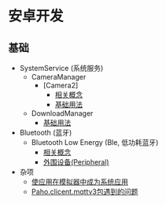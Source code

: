 # 安卓开发
## 基础
*   SystemService (系统服务)
    -   CameraManager 
        -   [Camera2]
            -   [相关概念](./Basics/CameraManager/)
            -   [基础用法](./Basics/SystemService/CameraManager/BasicUsage/Index.md)
    -   DownloadManager
        -   [基础用法](./Basics/SystemService/DownloadManager/BasicUsage/Index.md)
*   Bluetooth (蓝牙)
    -   Bluetooth Low Energy (Ble, 低功耗蓝牙)
        -   [相关概念](./Bluetooth/Bluetooth%20Low%20Energy/Concept.md)
        -   [外围设备(Peripheral)](./Bluetooth/Bluetooth%20Low%20Energy/Peripheral.md)
*   杂项
    *   [使应用在模拟器中成为系统应用](./Others/Using%20System%20app%20uid%20in%20Virtual%20Device%20for%20Applications.md)
    *   [Paho.clicent.mqttv3包遇到的问题](./Others/The%20problems%20encountered%20when%20using%20the%20paho.client.mqttv3%20package.md)